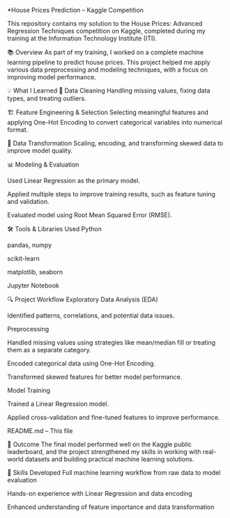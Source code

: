 *House Prices Prediction – Kaggle Competition

This repository contains my solution to the House Prices: Advanced Regression Techniques competition on Kaggle, completed during my training at the Information Technology Institute (ITI).

📚 Overview
As part of my training, I worked on a complete machine learning pipeline to predict house prices. This project helped me apply various data preprocessing and modeling techniques, with a focus on improving model performance.

💡 What I Learned
🧹 Data Cleaning
Handling missing values, fixing data types, and treating outliers.

🏗️ Feature Engineering & Selection
Selecting meaningful features and applying One-Hot Encoding to convert categorical variables into numerical format.

🔄 Data Transformation
Scaling, encoding, and transforming skewed data to improve model quality.

📊 Modeling & Evaluation

Used Linear Regression as the primary model.

Applied multiple steps to improve training results, such as feature tuning and validation.

Evaluated model using Root Mean Squared Error (RMSE).

🛠 Tools & Libraries Used
Python

pandas, numpy

scikit-learn

matplotlib, seaborn

Jupyter Notebook

🔍 Project Workflow
Exploratory Data Analysis (EDA)

Identified patterns, correlations, and potential data issues.

Preprocessing

Handled missing values using strategies like mean/median fill or treating them as a separate category.

Encoded categorical data using One-Hot Encoding.

Transformed skewed features for better model performance.

Model Training

Trained a Linear Regression model.

Applied cross-validation and fine-tuned features to improve performance.



README.md – This file

🎯 Outcome
The final model performed well on the Kaggle public leaderboard, and the project strengthened my skills in working with real-world datasets and building practical machine learning solutions.

🧠 Skills Developed
Full machine learning workflow from raw data to model evaluation

Hands-on experience with Linear Regression and data encoding

Enhanced understanding of feature importance and data transformation
